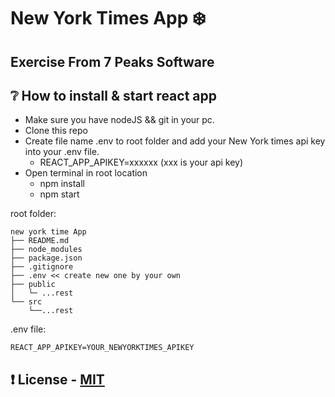 # New York Times App :snowflake:

## Exercise From 7 Peaks Software

## :grey_question: How to install & start react app

- Make sure you have nodeJS && git in your pc.
- Clone this repo
- Create file name .env to root folder and add your New York times api key into your .env file.
  - REACT_APP_APIKEY=xxxxxx (xxx is your api key)
- Open terminal in root location
  - npm install
  - npm start

root folder:

```
new york time App
├── README.md
├── node_modules
├── package.json
├── .gitignore
├── .env << create new one by your own
├── public
│   └─ ...rest
└── src
    └──...rest
```

.env file:

```
REACT_APP_APIKEY=YOUR_NEWYORKTIMES_APIKEY
```

## :exclamation: License - [MIT](./LICENSE)
